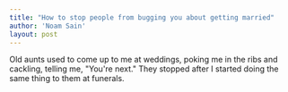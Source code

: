 ```yaml
---
title: "How to stop people from bugging you about getting married"
author: 'Noam Sain'
layout: post
---
```


Old aunts used to come up to me at weddings, poking me in the ribs and cackling, telling me, "You're next." They stopped after I started doing the same thing to them at funerals.